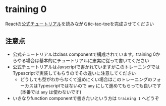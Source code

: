 # training 0

Reactの[公式チュートリアル](https://reactjs.org/tutorial/tutorial.html)を読みながらtic-tac-toeを完成させてください

## 注意点

- 公式チュートリアルはclass componentで構成されています。training 0からやる場合は基本的にチュートリアルに忠実に従って書いてください
- 公式チュートリアルはJavscriptで書かれていますがこのトレーニングではTypescriptで実装してもらうのでその違いに注意してください
  - どうしても型がわからなくて進めにくい場合はこのトレーニングのフォーカスはTypescriptではないので `any` にして進めてもらっても良いです (本番では `any` は使わないです)
- いきなりfunction componentで書きたいという方は `training 1` へどうぞ
